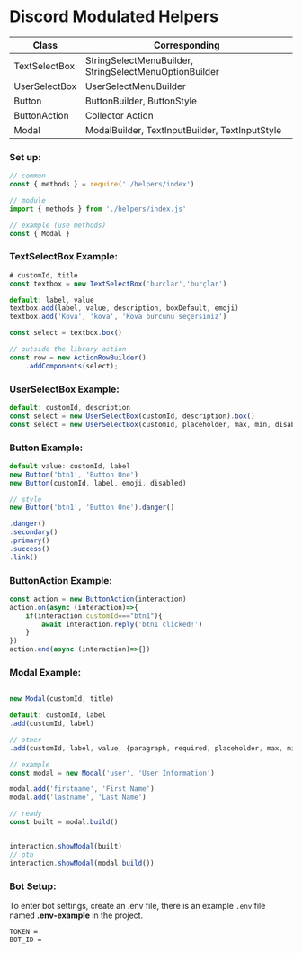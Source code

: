 # Discord Modulated Helpers

| Class | Corresponding |
| ------- | ------- |
| TextSelectBox | StringSelectMenuBuilder, StringSelectMenuOptionBuilder | 
| UserSelectBox | UserSelectMenuBuilder | 
| Button | ButtonBuilder, ButtonStyle |
| ButtonAction | Collector Action | 
| Modal | ModalBuilder, TextInputBuilder, TextInputStyle  | 

### Set up:
```js
// common
const { methods } = require('./helpers/index')

// module
import { methods } from './helpers/index.js'

// example (use methods)
const { Modal }
```

### TextSelectBox Example:
```js
# customId, title
const textbox = new TextSelectBox('burclar','burçlar')

default: label, value
textbox.add(label, value, description, boxDefault, emoji)
textbox.add('Kova', 'kova', 'Kova burcunu seçersiniz')

const select = textbox.box()

// outside the library action
const row = new ActionRowBuilder()
	.addComponents(select);
```

### UserSelectBox Example:
```js
default: customId, description
const select = new UserSelectBox(customId, description).box()
const select = new UserSelectBox(customId, placeholder, max, min, disabled,setUsers,addUsers).box()
```

### Button Example:
```js
default value: customId, label
new Button('btn1', 'Button One')
new Button(customId, label, emoji, disabled)

// style
new Button('btn1', 'Button One').danger()

.danger()
.secondary()
.primary()
.success()
.link()
```

### ButtonAction Example:
```js
const action = new ButtonAction(interaction)
action.on(async (interaction)=>{
    if(interaction.customId==="btn1"){
        await interaction.reply('btn1 clicked!')
    }
})
action.end(async (interaction)=>{})
```

### Modal Example:
```js

new Modal(customId, title)

default: customId, label
.add(customId, label)

// other
.add(customId, label, value, {paragraph, required, placeholder, max, min})

// example
const modal = new Modal('user', 'User İnformation')

modal.add('firstname', 'First Name')
modal.add('lastname', 'Last Name')

// ready
const built = modal.build()


interaction.showModal(built)
// oth
interaction.showModal(modal.build())
```

### Bot Setup:
To enter bot settings, create an .env file, there is an example ` .env ` file named **.env-example** in the project.

```
TOKEN = 
BOT_ID = 
```
